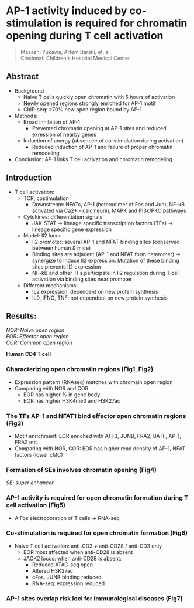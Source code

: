 # AP-1 activity induced by co-stimulation is required for chromatin opening during T cell activation
> Masashi Yukawa, Artem Barski, et. al. <br>
> Cincinnati Children's Hospital Medical Center

## Abstract
- Background
	- Naive T cells quickly open chromatin with 5 hours of activation
	- Newly opened regions strongly enriched for AP-1 motif
	- ChIP-seq: >70% new open region bound by AP-1
- Methods:
	- Broad inhibition of AP-1
		- Prevented chromatin opening at AP-1 sites and reduced exression of nearby genes
	- Induction of anergy (absenece of co-stimulation during activation)
		- Reduced induction of AP-1 and failure of proper chromatin remodeling
- Conclusion: AP-1 links T cell activation and chromatin remodeling

## Introduction
- T cell activation:
	- TCR, costimulation
		- Downstream: NFATs, AP-1 (heterodimer of Fos and Jun), NF-kB activated via Ca2+ - calcineurin, MAPK and PI3k/PKC pathways
	- Cytokines: differentiation signals
		- JAK-STAT -> lineage specific transcription factors (TFs) -> lineage specific gene expression
	- Model: Il2 locus
		- Il2 promoter: several AP-1 and NFAT binding sites (conserved between human & mice)
		- Binding sites are adjacent (AP-1 and NFAT form heteromer) -> synergize to induce Il2 expression. Mutation of these binding sites prevents Il2 expression
		- NF-kB and other TFs participate in Il2 regulation during T cell activation via binding sites near promoter
	- Different mechanisms:
		- IL2 expression: dependent on new protein synthesis
		- IL0, IFNG, TNF: not dependent on new protein synthesis

## Results:
*NOR: Naive open region* <br>
*EOR: Effector open region* <br>
*COR: Common open region*

**Human CD4 T cell**


### Characterizing open chromatin regions (Fig1, Fig2)
- Expression pattern (RNAseq) matches with chromain open region
- Comparing with NOR and COR
	- EOR has higher % in gene body
	- EOR has higher H3K4me3 and H3K27ac


### The TFs AP-1 and NFAT1 bind effector open chromatin regions (Fig3)
- Motif enrichment: EOR enriched with ATF3, JUNB, FRA2, BATF, AP-1, FRA2 etc.
- Comparing with NOR, COR: EOR has higher read density of AP-1, NFAT factors (lower cMC)

### Formation of SEs involves chromatin opening (Fig4)
*SE: super enhancer*

### AP-1 activity is required for open chromatin formation during T cell activation (Fig5)
- A Fos electroporation of T cells -> RNA-seq

### Co-stimulation is required for open chromatin formation (Fig6)
- Naive T cell activation: anti-CD3 + anti-CD28 / anti-CD3 only
	- EOR most affected when anti-CD28 is absent
	- JACK2 locus: when anti-CD28 is absent:
		- Reduced ATAC-seq open 
		- Altered H3K27ac
		- cFos, JUNB binding reduced
		- RNA-seq: expression reduced

### AP-1 sites overlap risk loci for immunological diseases (Fig7)







